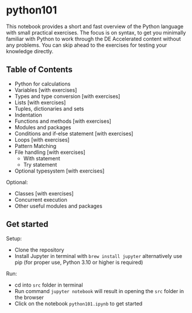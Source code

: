 # python101
This notebook provides a short and fast overview of the Python language with small practical exercises. 
The focus is on syntax, to get you minimally familiar with Python to work through the DE Accelerated content without any problems. 
You can skip ahead to the exercises for testing your knowledge directly.

## Table of Contents
- Python for calculations
- Variables [with exercises]
- Types and type conversion [with exercises]
- Lists [with exercises]
- Tuples, dictionaries and sets
- Indentation
- Functions and methods [with exercises]
- Modules and packages
- Conditions and if-else statement [with exercises]
- Loops [with exercises]
- Pattern Matching
- File handling [with exercises]
  - With statement
  - Try statement
- Optional typesystem [with exercises]

Optional:
- Classes [with exercises]
- Concurrent execution
- Other useful modules and packages

## Get started

Setup:
- Clone the repository
- Install Jupyter in terminal with `brew install jupyter` alternatively use pip 
(for proper use, Python 3.10 or higher is required)

Run:
- cd into `src` folder in terminal
- Run command `jupyter notebook` will result in opening the `src` folder in the browser
- Click on the notebook `python101.ipynb` to get started

